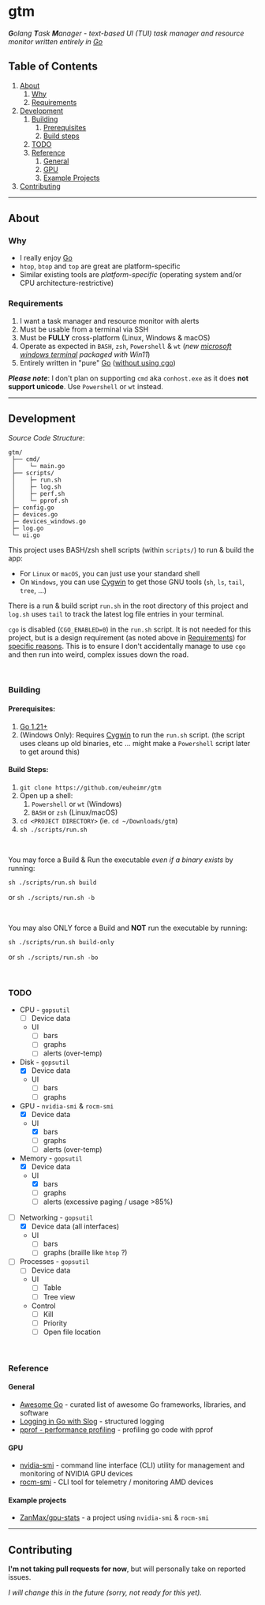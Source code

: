 # gtm

_**G**olang **T**ask **M**anager - text-based UI (TUI) task manager and resource monitor written entirely in [Go](https://go.dev/)_

## Table of Contents

1. [About](#about)
   1. [Why](#why)
   2. [Requirements](#requirements)
2. [Development](#development)
   1. [Building](#building)
      1. [Prerequisites](#prerequisites)
      2. [Build steps](#build)
   2. [TODO](#TODO)
   3. [Reference](#reference)
      1. [General](#general)
      2. [GPU](#gpu)
      3. [Example Projects](#example-projects)
3. [Contributing](#contributing)

---

## About

### Why

- I really enjoy [Go](https://go.dev/)
- `htop`, `btop` and `top` are great are platform-specific
- Similar existing tools are _platform-specific_ (operating system and/or CPU architecture-restrictive)


### Requirements

1. I want a task manager and resource monitor with alerts
2. Must be usable from a terminal via SSH
3. Must be **FULLY** cross-platform (Linux, Windows & macOS)
4. Operate as expected in `BASH`, `zsh`, `Powershell` & `wt` (_new [microsoft windows terminal](https://github.com/microsoft/terminal) packaged with Win11_)
5. Entirely written in "pure" [Go](https://go.dev/) ([without using cgo](https://dave.cheney.net/2016/01/18/cgo-is-not-go))

**_Please note_**: I don't plan on supporting `cmd` aka `conhost.exe` as it does **not support unicode**. Use `Powershell` or `wt` instead.

--- 

## Development

_Source Code Structure_:

    gtm/
     ├── cmd/
     │    └─ main.go
     ├── scripts/
     │    ├─ run.sh
     │    ├─ log.sh
     │    ├─ perf.sh
     │    └─ pprof.sh
     ├─ config.go
     ├─ devices.go
     ├─ devices_windows.go
     ├─ log.go
     └─ ui.go


This project uses BASH/zsh shell scripts (within `scripts/`) to run & build the app:
  - For `Linux` or `macOS`, you can just use your standard shell
  - On `Windows`, you can use [Cygwin](https://cygwin.com/) to get those GNU tools (`sh`, `ls`, `tail`, `tree`, ...)

There is a run & build script `run.sh` in the root directory of this project and `log.sh` uses `tail` to track the latest log file entries in your terminal.

`cgo` is disabled (`CGO_ENABLED=0`) in the `run.sh` script. It is not needed for this project, but is a design requirement (as noted above in [Requirements](#Requirements)) for [specific reasons](https://dave.cheney.net/2016/01/18/cgo-is-not-go).
This is to ensure I don't accidentally manage to use `cgo` and then run into weird, complex issues down the road.

<br>

### Building

#### Prerequisites:
1. [Go 1.21+](https://go.dev/)
2. (Windows Only): Requires [Cygwin](https://cygwin.com/) to run the `run.sh` script. (the script uses cleans up old binaries, etc ... might make a `Powershell` script later to get around this)

#### Build Steps:
1. `git clone https://github.com/euheimr/gtm`
2. Open up a shell:
   1. `Powershell` or `wt` (Windows)
   2. `BASH` or `zsh` (Linux/macOS)
3. `cd <PROJECT DIRECTORY>` (ie. `cd ~/Downloads/gtm`)
4. `sh ./scripts/run.sh`

<br>

You may force a Build & Run the executable _even if a binary exists_ by running:

  `sh ./scripts/run.sh build` 
  
or `sh ./scripts/run.sh -b`

<br>

You may also ONLY force a Build and **NOT** run the executable by running:

  `sh ./scripts/run.sh build-only` 

or `sh ./scripts/run.sh -bo`

<br>

### TODO

- CPU - `gopsutil`
  - [ ] Device data
  - UI
    - [ ] bars
    - [ ] graphs
    - [ ] alerts (over-temp)
- Disk - `gopsutil`
  - [x] Device data
  - UI
    - [ ] bars
    - [ ] graphs
- GPU - `nvidia-smi` & `rocm-smi`
  - [x] Device data
  - UI
    - [x] bars
    - [ ] graphs
    - [ ] alerts (over-temp)
- Memory - `gopsutil`
  - [x] Device data
  - UI
    - [x] bars
    - [ ] graphs
    - [ ] alerts (excessive paging / usage >85%)
- [ ] Networking - `gopsutil`
  - [x] Device data (all interfaces)
  - UI
    - [ ] bars
    - [ ] graphs (braille like `htop` ?)
- [ ] Processes - `gopsutil`
  - [ ] Device data
  - UI
    - [ ] Table
    - [ ] Tree view
  - Control
    - [ ] Kill
    - [ ] Priority
    - [ ] Open file location

<br>

### Reference

#### General

 - [Awesome Go](https://awesome-go.com/) - curated list of awesome Go frameworks, libraries, and software
 - [Logging in Go with Slog](https://betterstack.com/community/guides/logging/logging-in-go/) - structured logging
 - [pprof - performance profiling](https://jvns.ca/blog/2017/09/24/profiling-go-with-pprof/) - profiling go code with pprof

#### GPU

 - [nvidia-smi](https://developer.nvidia.com/system-management-interface) - command line interface (CLI) utility for management and monitoring of NVIDIA GPU devices
 - [rocm-smi](https://rocm.docs.amd.com/projects/amdsmi/en/latest/how-to/using-AMD-SMI-CLI-tool.html) - CLI tool for telemetry / monitoring AMD devices

#### Example projects

 - [ZanMax/gpu-stats](https://github.com/ZanMax/gpu-stats/blob/3197b24cebfd/main.go) - a project using `nvidia-smi` & `rocm-smi`

--- 

## Contributing

**I'm not taking pull requests for now**, but will personally take on reported issues.

_I will change this in the future (sorry, not ready for this yet)._